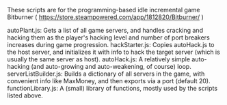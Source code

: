 These scripts are for the programming-based idle incremental game Bitburner ( https://store.steampowered.com/app/1812820/Bitburner/ )

autoPlant.js: Gets a list of all game servers, and handles cracking and hacking them as the player's hacking level and number of port breakers increases during game progression.
hackStarter.js: Copies autoHack.js to the host server, and initializes it with info to hack the target server (which is usually the same server as host).
autoHack.js: A relatively simple auto-hacking (and auto-growing and auto-weakening, of course) loop.
serverListBuilder.js: Builds a dictionary of all servers in the game, with convenient info like MaxMoney, and then exports via a port (default 20).
functionLibrary.js: A (small) library of functions, mostly used by the scripts listed above.
